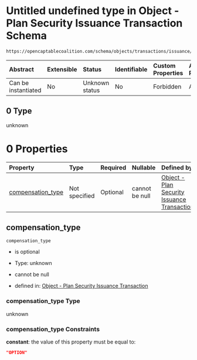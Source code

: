 # Untitled undefined type in Object - Plan Security Issuance Transaction Schema

```txt
https://opencaptablecoalition.com/schema/objects/transactions/issuance/plan_security_issuance#/anyOf/0
```



| Abstract            | Extensible | Status         | Identifiable | Custom Properties | Additional Properties | Access Restrictions | Defined In                                                                                                                              |
| :------------------ | :--------- | :------------- | :----------- | :---------------- | :-------------------- | :------------------ | :-------------------------------------------------------------------------------------------------------------------------------------- |
| Can be instantiated | No         | Unknown status | No           | Forbidden         | Allowed               | none                | [PlanSecurityIssuance.schema.json*](../../schema/objects/transactions/issuance/PlanSecurityIssuance.schema.json "open original schema") |

## 0 Type

unknown

# 0 Properties

| Property                                | Type          | Required | Nullable       | Defined by                                                                                                                                                                                                                                        |
| :-------------------------------------- | :------------ | :------- | :------------- | :------------------------------------------------------------------------------------------------------------------------------------------------------------------------------------------------------------------------------------------------ |
| [compensation_type](#compensation_type) | Not specified | Optional | cannot be null | [Object - Plan Security Issuance Transaction](plansecurityissuance-anyof-0-properties-compensation_type.md "https://opencaptablecoalition.com/schema/objects/transactions/issuance/plan_security_issuance#/anyOf/0/properties/compensation_type") |

## compensation_type



`compensation_type`

*   is optional

*   Type: unknown

*   cannot be null

*   defined in: [Object - Plan Security Issuance Transaction](plansecurityissuance-anyof-0-properties-compensation_type.md "https://opencaptablecoalition.com/schema/objects/transactions/issuance/plan_security_issuance#/anyOf/0/properties/compensation_type")

### compensation_type Type

unknown

### compensation_type Constraints

**constant**: the value of this property must be equal to:

```json
"OPTION"
```
